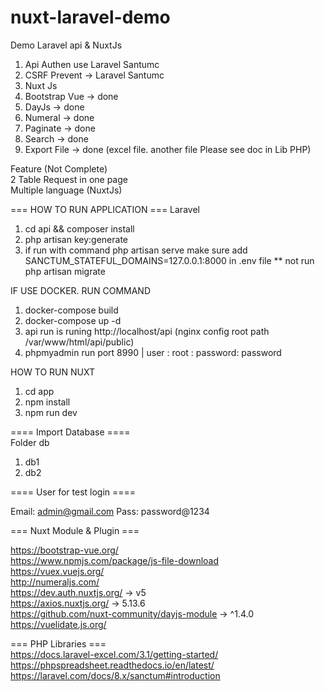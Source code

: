 # nuxt-laravel-demo
Demo Laravel api &amp; NuxtJs

1. Api Authen use Laravel Santumc
2. CSRF Prevent -> Laravel Santumc
3. Nuxt Js
4. Bootstrap Vue -> done
5. DayJs -> done
6. Numeral -> done
7. Paginate -> done
8. Search -> done
9. Export File -> done (excel file. another file Please see doc in Lib PHP)

Feature  (Not Complete)<br>
2 Table Request in one page<br>
Multiple language (NuxtJs)


=== HOW TO RUN APPLICATION ===
Laravel
1. cd api && composer install
2. php artisan key:generate
3. if run with command php artisan serve make sure add SANCTUM_STATEFUL_DOMAINS=127.0.0.1:8000 in .env file
** not run php artisan migrate

IF USE DOCKER. RUN COMMAND
1. docker-compose build
2. docker-compose up -d
3. api run is runing http://localhost/api (nginx config root path /var/www/html/api/public)
4. phpmyadmin run port 8990 | user : root : password: password


HOW TO RUN NUXT
1. cd app
2. npm install
3. npm run dev

==== Import Database ====<br>
Folder db <br>
1. db1
2. db2


==== User for test login ====

Email: admin@gmail.com
Pass: password@1234


=== Nuxt Module & Plugin ===

https://bootstrap-vue.org/ <br>
https://www.npmjs.com/package/js-file-download <br>
https://vuex.vuejs.org/ <br>
http://numeraljs.com/ <br>
https://dev.auth.nuxtjs.org/ -> v5 <br>
https://axios.nuxtjs.org/    ->  5.13.6 <br>
https://github.com/nuxt-community/dayjs-module -> ^1.4.0 <br>
https://vuelidate.js.org/ <br>


=== PHP Libraries === <br>
https://docs.laravel-excel.com/3.1/getting-started/ <br>
https://phpspreadsheet.readthedocs.io/en/latest/ <br>
https://laravel.com/docs/8.x/sanctum#introduction <br>
